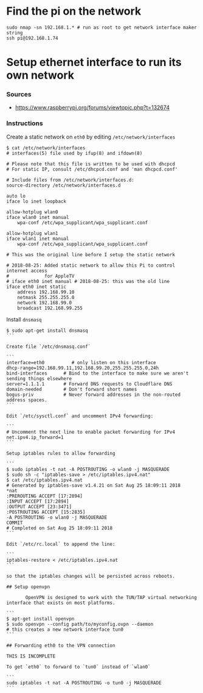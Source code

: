 # Find the pi on the network

```
sudo nmap -sn 192.168.1.* # run as root to get network interface maker string
ssh pi@192.168.1.74
```

# Setup ethernet interface to run its own network

### Sources

- https://www.raspberrypi.org/forums/viewtopic.php?t=132674

### Instructions

Create a static network on `eth0` by editing `/etc/network/interfaces`

```
$ cat /etc/network/interfaces
# interfaces(5) file used by ifup(8) and ifdown(8)

# Please note that this file is written to be used with dhcpcd
# For static IP, consult /etc/dhcpcd.conf and 'man dhcpcd.conf'

# Include files from /etc/network/interfaces.d:
source-directory /etc/network/interfaces.d

auto lo
iface lo inet loopback

allow-hotplug wlan0
iface wlan0 inet manual
    wpa-conf /etc/wpa_supplicant/wpa_supplicant.conf

allow-hotplug wlan1
iface wlan1 inet manual
    wpa-conf /etc/wpa_supplicant/wpa_supplicant.conf

# This was the original line before I setup the static network

# 2018-08-25: Added static network to allow this Pi to control internet access
#             for AppleTV
# iface eth0 inet manual # 2018-08-25: this was the old line
iface eth0 inet static
    address 192.168.99.10
    netmask 255.255.255.0
    network 192.168.99.0
    broadcast 192.168.99.255
```

Install `dnsmasq`

````
$ sudo apt-get install dnsmasq
```

Create file `/etc/dnsmasq.conf`

```
interface=eth0 			# only listen on this interface
dhcp-range=192.168.99.11,192.168.99.20,255.255.255.0,24h
bind-interfaces      # Bind to the interface to make sure we aren't sending things elsewhere
server=1.1.1.1       # Forward DNS requests to Cloudflare DNS
domain-needed        # Don't forward short names
bogus-priv           # Never forward addresses in the non-routed address spaces.
```

Edit `/etc/sysctl.conf` and uncomment IPv4 forwarding:

```
# Uncomment the next line to enable packet forwarding for IPv4
net.ipv4.ip_forward=1
```

Setup iptables rules to allow forwarding

```
$ sudo iptables -t nat -A POSTROUTING -o wlan0 -j MASQUERADE
$ sudo sh -c "iptables-save > /etc/iptables.ipv4.nat"
$ cat /etc/iptables.ipv4.nat
# Generated by iptables-save v1.4.21 on Sat Aug 25 18:09:11 2018
*nat
:PREROUTING ACCEPT [17:2894]
:INPUT ACCEPT [17:2894]
:OUTPUT ACCEPT [23:3471]
:POSTROUTING ACCEPT [15:2835]
-A POSTROUTING -o wlan0 -j MASQUERADE
COMMIT
# Completed on Sat Aug 25 18:09:11 2018
```

Edit `/etc/rc.local` to append the line:

```
iptables-restore < /etc/iptables.ipv4.nat
```

so that the iptables changes will be persisted across reboots.

## Setup openvpn

       OpenVPN is designed to work with the TUN/TAP virtual networking interface that exists on most platforms.

```
$ apt-get install openvpn
$ sudo openvpn --config path/to/myconfig.ovpn --daemon
# this creates a new network interface tun0
```

## Forwarding eth0 to the VPN connection

THIS IS INCOMPLETE

To get `eth0` to forward to `tun0` instead of `wlan0`

```
sudo iptables -t nat -A POSTROUTING -o tun0 -j MASQUERADE
```

````
